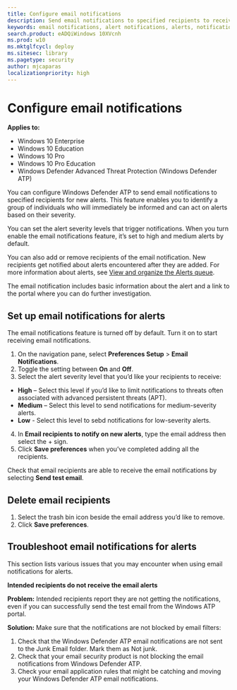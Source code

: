 ```yaml
---
title: Configure email notifications
description: Send email notifications to specified recipients to receive new alerts.
keywords: email notifications, alert notifications, alerts, notification
search.product: eADQiWindows 10XVcnh
ms.prod: w10
ms.mktglfcycl: deploy
ms.sitesec: library
ms.pagetype: security
author: mjcaparas
localizationpriority: high
---
```


# Configure email notifications

**Applies to:**

- Windows 10 Enterprise
- Windows 10 Education
- Windows 10 Pro
- Windows 10 Pro Education
- Windows Defender Advanced Threat Protection (Windows Defender ATP)

You can configure Windows Defender ATP to send email notifications to specified recipients for new alerts. This feature enables you to identify a group of individuals who will immediately be informed and can act on alerts based on their severity.

You can set the alert severity levels that trigger notifications. When you turn enable the email notifications feature, it’s set to high and medium alerts by default.

You can also add or remove recipients of the email notification. New recipients get notified about alerts encountered after they are added. For more information about alerts, see [View and organize the Alerts queue](alerts-queue-windows-defender-advanced-threat-protection.md).

The email notification includes basic information about the alert and a link to the portal where you can do further investigation.

## Set up email notifications for alerts
The email notifications feature is turned off by default. Turn it on to start receiving email notifications.

1. On the navigation pane, select **Preferences Setup** > **Email Notifications**.
2. Toggle the setting between **On** and **Off**.
3.	Select the alert severity level that you’d like your recipients to receive:
  - **High** – Select this level if you’d like to limit notifications to threats often associated with advanced persistent threats (APT).
  - **Medium** – Select this level to send notifications for medium-severity alerts.
  - **Low** - Select this level to sebd notifications for low-severity alerts.
4.	In **Email recipients to notify on new alerts**, type the email address then select the + sign.
5.	Click **Save preferences** when you’ve completed adding all the recipients.

Check that email recipients are able to receive the email notifications by selecting **Send test email**.

## Delete email recipients

1. Select the trash bin icon beside the email address you’d like to remove.
2.  Click **Save preferences**.

## Troubleshoot email notifications for alerts
This section lists various issues that you may encounter when using email notifications for alerts.

**Intended recipients do not receive the email alerts**

**Problem:** Intended recipients report they are not getting the notifications, even if you can successfully send the test email from the Windows ATP portal.

**Solution:** Make sure that the notifications are not blocked by email filters:
1.	Check that the Windows Defender ATP email notifications are not sent to the Junk Email folder. Mark them as Not junk.
2.	Check that your email security product is not blocking the email notifications from Windows Defender ATP.
3.	Check your email application rules that might be catching and moving your Windows Defender ATP email notifications.
